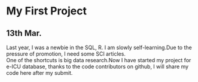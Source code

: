 # My First Project
13th Mar.
------
Last year, I was a newbie in the SQL, R. I am slowly self-learning.Due to the pressure of promotion, I need some SCI articles. <br>
One of the shortcuts is big data research.Now I have started my project for e-ICU database, thanks to the code contributors on github, I will share my code here after my submit.

